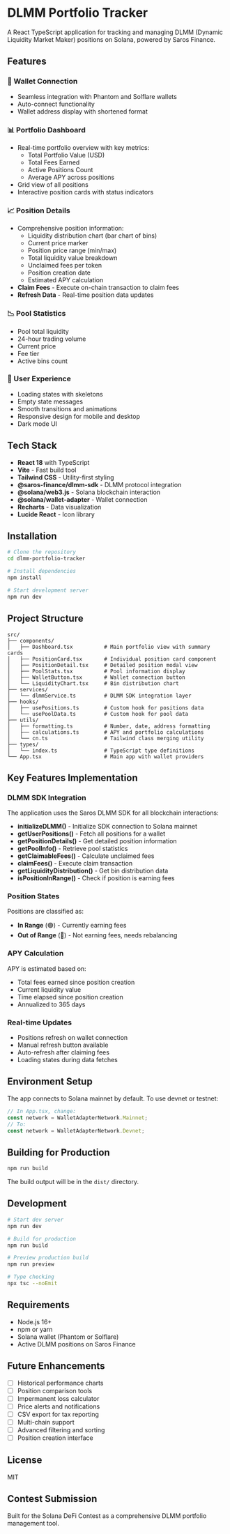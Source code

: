 # DLMM Portfolio Tracker

A React TypeScript application for tracking and managing DLMM (Dynamic Liquidity Market Maker) positions on Solana, powered by Saros Finance.

## Features

### 🔐 Wallet Connection
- Seamless integration with Phantom and Solflare wallets
- Auto-connect functionality
- Wallet address display with shortened format

### 📊 Portfolio Dashboard
- Real-time portfolio overview with key metrics:
  - Total Portfolio Value (USD)
  - Total Fees Earned
  - Active Positions Count
  - Average APY across positions
- Grid view of all positions
- Interactive position cards with status indicators

### 📈 Position Details
- Comprehensive position information:
  - Liquidity distribution chart (bar chart of bins)
  - Current price marker
  - Position price range (min/max)
  - Total liquidity value breakdown
  - Unclaimed fees per token
  - Position creation date
  - Estimated APY calculation
- **Claim Fees** - Execute on-chain transaction to claim fees
- **Refresh Data** - Real-time position data updates

### 📉 Pool Statistics
- Pool total liquidity
- 24-hour trading volume
- Current price
- Fee tier
- Active bins count

### 🎨 User Experience
- Loading states with skeletons
- Empty state messages
- Smooth transitions and animations
- Responsive design for mobile and desktop
- Dark mode UI

## Tech Stack

- **React 18** with TypeScript
- **Vite** - Fast build tool
- **Tailwind CSS** - Utility-first styling
- **@saros-finance/dlmm-sdk** - DLMM protocol integration
- **@solana/web3.js** - Solana blockchain interaction
- **@solana/wallet-adapter** - Wallet connection
- **Recharts** - Data visualization
- **Lucide React** - Icon library

## Installation

```bash
# Clone the repository
cd dlmm-portfolio-tracker

# Install dependencies
npm install

# Start development server
npm run dev
```

## Project Structure

```
src/
├── components/
│   ├── Dashboard.tsx          # Main portfolio view with summary cards
│   ├── PositionCard.tsx       # Individual position card component
│   ├── PositionDetail.tsx     # Detailed position modal view
│   ├── PoolStats.tsx          # Pool information display
│   ├── WalletButton.tsx       # Wallet connection button
│   └── LiquidityChart.tsx     # Bin distribution chart
├── services/
│   └── dlmmService.ts         # DLMM SDK integration layer
├── hooks/
│   ├── usePositions.ts        # Custom hook for positions data
│   └── usePoolData.ts         # Custom hook for pool data
├── utils/
│   ├── formatting.ts          # Number, date, address formatting
│   ├── calculations.ts        # APY and portfolio calculations
│   └── cn.ts                  # Tailwind class merging utility
├── types/
│   └── index.ts               # TypeScript type definitions
└── App.tsx                    # Main app with wallet providers
```

## Key Features Implementation

### DLMM SDK Integration

The application uses the Saros DLMM SDK for all blockchain interactions:

- **initializeDLMM()** - Initialize SDK connection to Solana mainnet
- **getUserPositions()** - Fetch all positions for a wallet
- **getPositionDetails()** - Get detailed position information
- **getPoolInfo()** - Retrieve pool statistics
- **getClaimableFees()** - Calculate unclaimed fees
- **claimFees()** - Execute claim transaction
- **getLiquidityDistribution()** - Get bin distribution data
- **isPositionInRange()** - Check if position is earning fees

### Position States

Positions are classified as:
- **In Range** (🟢) - Currently earning fees
- **Out of Range** (🔴) - Not earning fees, needs rebalancing

### APY Calculation

APY is estimated based on:
- Total fees earned since position creation
- Current liquidity value
- Time elapsed since position creation
- Annualized to 365 days

### Real-time Updates

- Positions refresh on wallet connection
- Manual refresh button available
- Auto-refresh after claiming fees
- Loading states during data fetches

## Environment Setup

The app connects to Solana mainnet by default. To use devnet or testnet:

```typescript
// In App.tsx, change:
const network = WalletAdapterNetwork.Mainnet;
// To:
const network = WalletAdapterNetwork.Devnet;
```

## Building for Production

```bash
npm run build
```

The build output will be in the `dist/` directory.

## Development

```bash
# Start dev server
npm run dev

# Build for production
npm run build

# Preview production build
npm run preview

# Type checking
npx tsc --noEmit
```

## Requirements

- Node.js 16+
- npm or yarn
- Solana wallet (Phantom or Solflare)
- Active DLMM positions on Saros Finance

## Future Enhancements

- [ ] Historical performance charts
- [ ] Position comparison tools
- [ ] Impermanent loss calculator
- [ ] Price alerts and notifications
- [ ] CSV export for tax reporting
- [ ] Multi-chain support
- [ ] Advanced filtering and sorting
- [ ] Position creation interface

## License

MIT

## Contest Submission

Built for the Solana DeFi Contest as a comprehensive DLMM portfolio management tool.
